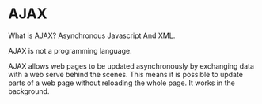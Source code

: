 # AJAX

What is AJAX?
Asynchronous Javascript And XML.

AJAX is not a programming language.

AJAX allows web pages to be updated asynchronously by exchanging data with a web serve behind the scenes. This means it is possible to update parts of a web page without reloading the whole page. It works in the background. 

